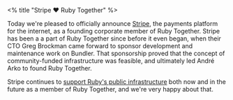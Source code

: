 <% title "Stripe ❤️ Ruby Together" %>

Today we're pleased to officially announce [Stripe](https://stripe.com), the payments platform for the internet, as a founding corporate member of Ruby Together. Stripe has been a a part of Ruby Together since before it even began, when their CTO Greg Brockman came forward to sponsor development and maintenance work on Bundler. That sponsorship proved that the concept of community-funded infrastructure was feasible, and ultimately led André Arko to found Ruby Together.

Stripe continues to [support Ruby's public infrastructure](<%= root_path(anchor: "join") %>) both now and in the future as a member of Ruby Together, and we're very happy about that.
